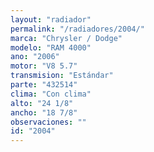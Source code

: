```yaml
---
layout: "radiador"
permalink: "/radiadores/2004/"
marca: "Chrysler / Dodge"
modelo: "RAM 4000"
ano: "2006"
motor: "V8 5.7"
transmision: "Estándar"
parte: "432514"
clima: "Con clima"
alto: "24 1/8"
ancho: "18 7/8"
observaciones: ""
id: "2004"
---
```



